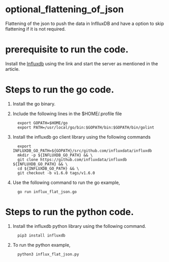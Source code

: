 # optional_flattening_of_json
  Flattening of the json to push the data in InflluxDB and have a option to skip flattening if it is not required.

# prerequisite to run the code.
  Install the [Influxdb](https://docs.influxdata.com/influxdb/v1.7/introduction/installation/) using the link and start
  the server as mentioned in the article.

# Steps to run the go code.

1. Install the go binary.

2. Include the following lines in the $HOME/.profile file

   ```
     export GOPATH=$HOME/go
     export PATH=/usr/local/go/bin:$GOPATH/bin:$GOPATH/bin/golint
   ```

3. Install the influxdb go client library using the following commands

   ```
     export INFLUXDB_GO_PATH=${GOPATH}/src/github.com/influxdata/influxdb
     mkdir -p ${INFLUXDB_GO_PATH} && \
     git clone https://github.com/influxdata/influxdb ${INFLUXDB_GO_PATH} && \
     cd ${INFLUXDB_GO_PATH} && \
     git checkout -b v1.6.0 tags/v1.6.0
   ```

4. Use the following command to run the go example,

   ```
     go run influx_flat_json.go
   ```

# Steps to run the python code.

1. Install the influxdb python library using the following command.

   ```
     pip3 install influxdb
   ```

2. To run the python example,

   ```
     python3 influx_flat_json.py
   ```
